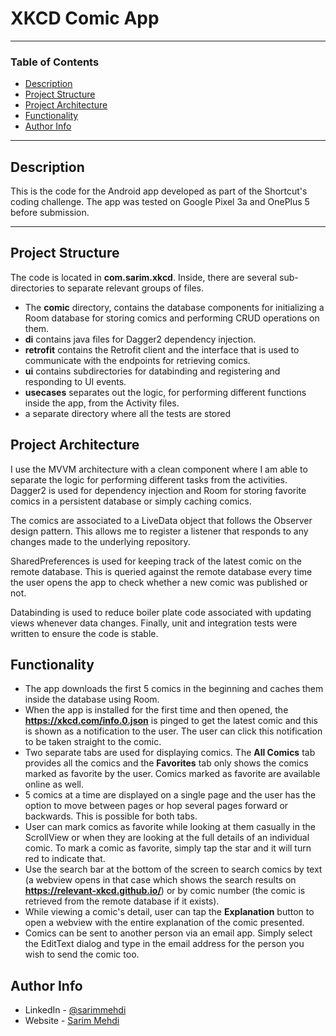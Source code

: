 # XKCD Comic App

---
### Table of Contents

- [Description](#description)
- [Project Structure](#project-structure)
- [Project Architecture](#project-architecture)
- [Functionality](#functionality)
- [Author Info](#author-info)

---

## Description

This is the code for the Android app developed as part of the Shortcut's coding challenge. The app was tested on Google Pixel 3a and OnePlus 5 before submission.

---

## Project Structure

The code is located in **com.sarim.xkcd**. Inside, there are several sub-directories to separate relevant groups of files. 
- The **comic** directory, contains the database components for initializing a Room database for storing comics and performing CRUD operations on them.
- **di** contains java files for Dagger2 dependency injection.
- **retrofit** contains the Retrofit client and the interface that is used to communicate with the endpoints for retrieving comics.
- **ui** contains subdirectories for databinding and registering and responding to UI events.
- **usecases** separates out the logic, for performing different functions inside the app, from the Activity files.
- a separate directory where all the tests are stored

## Project Architecture

I use the MVVM architecture with a clean component where I am able to separate the logic for performing different tasks from the activities. Dagger2 is used for dependency injection and Room for storing favorite comics in a persistent database or simply caching comics. 

The comics are associated to a LiveData object that follows the Observer design pattern. This allows me to register a listener that responds to any changes made to the underlying repository.

SharedPreferences is used for keeping track of the latest comic on the remote database. This is queried against the remote database every time the user opens the app to check whether a new comic was published or not.

Databinding is used to reduce boiler plate code associated with updating views whenever data changes. Finally, unit and integration tests were written to ensure the code is stable.

## Functionality

- The app downloads the first 5 comics in the beginning and caches them inside the database using Room.
- When the app is installed for the first time and then opened, the **https://xkcd.com/info.0.json** is pinged to get the latest comic and this is shown as a notification to the user. The user can click this notification to be taken straight to the comic.
- Two separate tabs are used for displaying comics. The **All Comics** tab provides all the comics and the **Favorites** tab only shows the comics marked as favorite by the user. Comics marked as favorite are available online as well.
- 5 comics at a time are displayed on a single page and the user has the option to move between pages or hop several pages forward or backwards. This is possible for both tabs.
- User can mark comics as favorite while looking at them casually in the ScrollView or when they are looking at the full details of an individual comic. To mark a comic as favorite, simply tap the star and it will turn red to indicate that.
- Use the search bar at the bottom of the screen to search comics by text (a webview opens in that case which shows the search results on **https://relevant-xkcd.github.io/**) or by comic number (the comic is retrieved from the remote database if it exists).
- While viewing a comic's detail, user can tap the **Explanation** button to open a webview with the entire explanation of the comic presented.
- Comics can be sent to another person via an email app. Simply select the EditText dialog and type in the email address for the person you wish to send the comic too.

## Author Info

- LinkedIn - [@sarimmehdi](https://www.linkedin.com/in/sarimmehdi550/)
- Website - [Sarim Mehdi](https://sarimmehdi.github.io/individual.html?latest)
